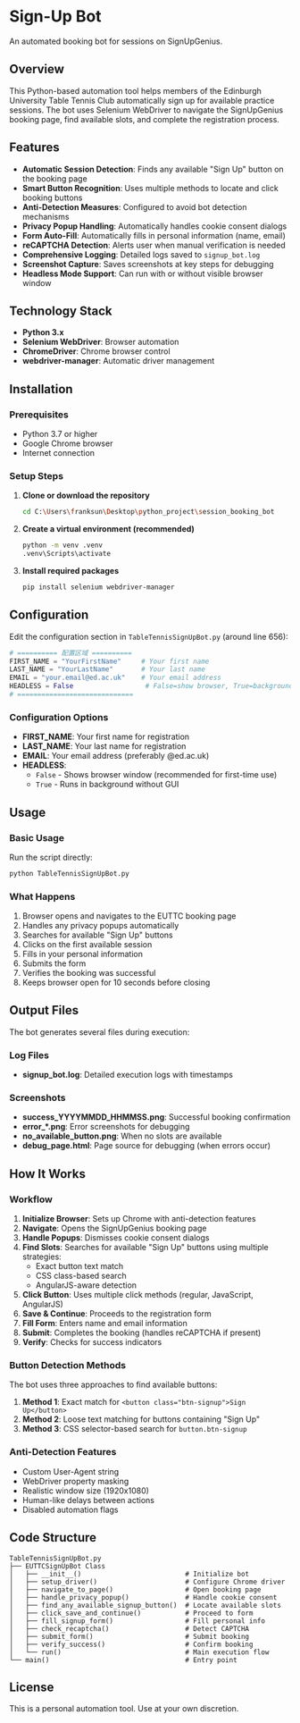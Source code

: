 # Sign-Up Bot

An automated booking bot for sessions on SignUpGenius.

## Overview

This Python-based automation tool helps members of the Edinburgh University Table Tennis Club automatically sign up for available practice sessions. The bot uses Selenium WebDriver to navigate the SignUpGenius booking page, find available slots, and complete the registration process.

## Features

- **Automatic Session Detection**: Finds any available "Sign Up" button on the booking page
- **Smart Button Recognition**: Uses multiple methods to locate and click booking buttons
- **Anti-Detection Measures**: Configured to avoid bot detection mechanisms
- **Privacy Popup Handling**: Automatically handles cookie consent dialogs
- **Form Auto-Fill**: Automatically fills in personal information (name, email)
- **reCAPTCHA Detection**: Alerts user when manual verification is needed
- **Comprehensive Logging**: Detailed logs saved to `signup_bot.log`
- **Screenshot Capture**: Saves screenshots at key steps for debugging
- **Headless Mode Support**: Can run with or without visible browser window

## Technology Stack

- **Python 3.x**
- **Selenium WebDriver**: Browser automation
- **ChromeDriver**: Chrome browser control
- **webdriver-manager**: Automatic driver management

## Installation

### Prerequisites

- Python 3.7 or higher
- Google Chrome browser
- Internet connection

### Setup Steps

1. **Clone or download the repository**
   ```bash
   cd C:\Users\franksun\Desktop\python_project\session_booking_bot
   ```

2. **Create a virtual environment (recommended)**
   ```bash
   python -m venv .venv
   .venv\Scripts\activate
   ```

3. **Install required packages**
   ```bash
   pip install selenium webdriver-manager
   ```

## Configuration

Edit the configuration section in `TableTennisSignUpBot.py` (around line 656):

```python
# ========== 配置区域 ==========
FIRST_NAME = "YourFirstName"     # Your first name
LAST_NAME = "YourLastName"       # Your last name
EMAIL = "your.email@ed.ac.uk"    # Your email address
HEADLESS = False                  # False=show browser, True=background mode
# =============================
```

### Configuration Options

- **FIRST_NAME**: Your first name for registration
- **LAST_NAME**: Your last name for registration
- **EMAIL**: Your email address (preferably @ed.ac.uk)
- **HEADLESS**: 
  - `False` - Shows browser window (recommended for first-time use)
  - `True` - Runs in background without GUI

## Usage

### Basic Usage

Run the script directly:

```bash
python TableTennisSignUpBot.py
```

### What Happens

1. Browser opens and navigates to the EUTTC booking page
2. Handles any privacy popups automatically
3. Searches for available "Sign Up" buttons
4. Clicks on the first available session
5. Fills in your personal information
6. Submits the form
7. Verifies the booking was successful
8. Keeps browser open for 10 seconds before closing

## Output Files

The bot generates several files during execution:

### Log Files
- **signup_bot.log**: Detailed execution logs with timestamps

### Screenshots
- **success_YYYYMMDD_HHMMSS.png**: Successful booking confirmation
- **error_*.png**: Error screenshots for debugging
- **no_available_button.png**: When no slots are available
- **debug_page.html**: Page source for debugging (when errors occur)

## How It Works

### Workflow

1. **Initialize Browser**: Sets up Chrome with anti-detection features
2. **Navigate**: Opens the SignUpGenius booking page
3. **Handle Popups**: Dismisses cookie consent dialogs
4. **Find Slots**: Searches for available "Sign Up" buttons using multiple strategies:
   - Exact button text match
   - CSS class-based search
   - AngularJS-aware detection
5. **Click Button**: Uses multiple click methods (regular, JavaScript, AngularJS)
6. **Save & Continue**: Proceeds to the registration form
7. **Fill Form**: Enters name and email information
8. **Submit**: Completes the booking (handles reCAPTCHA if present)
9. **Verify**: Checks for success indicators

### Button Detection Methods

The bot uses three approaches to find available buttons:

1. **Method 1**: Exact match for `<button class="btn-signup">Sign Up</button>`
2. **Method 2**: Loose text matching for buttons containing "Sign Up"
3. **Method 3**: CSS selector-based search for `button.btn-signup`

### Anti-Detection Features

- Custom User-Agent string
- WebDriver property masking
- Realistic window size (1920x1080)
- Human-like delays between actions
- Disabled automation flags


## Code Structure

```
TableTennisSignUpBot.py
├── EUTTCSignUpBot Class
│   ├── __init__()                          # Initialize bot
│   ├── setup_driver()                      # Configure Chrome driver
│   ├── navigate_to_page()                  # Open booking page
│   ├── handle_privacy_popup()              # Handle cookie consent
│   ├── find_any_available_signup_button()  # Locate available slots
│   ├── click_save_and_continue()           # Proceed to form
│   ├── fill_signup_form()                  # Fill personal info
│   ├── check_recaptcha()                   # Detect CAPTCHA
│   ├── submit_form()                       # Submit booking
│   ├── verify_success()                    # Confirm booking
│   └── run()                               # Main execution flow
└── main()                                  # Entry point
```

## License

This is a personal automation tool. Use at your own discretion.

